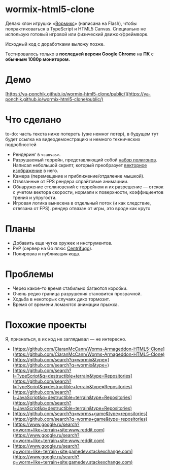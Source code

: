 # wormix-html5-clone

Делаю клон игрушки «[Вормикс](https://web.archive.org/web/20220331113455/https://wormix.fandom.com/ru/wiki/%D0%98%D0%B3%D1%80%D0%B0_%D0%92%D0%BE%D1%80%D0%BC%D0%B8%D0%BA%D1%81)» (написана на Flash), чтобы попрактиковаться в TypeScript и HTML5 Canvas. Специально не использую готовый игровой или физический движок/фреймворк.

Исходный код с доработками выложу позже.

Тестировалось только в **последней версии Google Chrome** на **ПК** с **обычным 1080p монитором.**

# Демо

[https://ya-ponchik.github.io/wormix-html5-clone/public/](https://ya-ponchik.github.io/wormix-html5-clone/public/)

# Что сделано

to-do: часть текста ниже потереть (уже немног потер), в будущем тут будет ссылка на видеодемонстрацию и немного технических подробностей

- Рендеринг в `<canvas>`.
- Разрушаемый террейн, представляющий собой [набор полигонов](https://github.com/ya-ponchik/wormix-html5-clone/blob/main/public/TreesRewamp.json). Написал небольшой скрипт, который преобразует [векторное изображение](https://raw.githubusercontent.com/ya-ponchik/wormix-html5-clone/main/public/wormix/levels/treesRewamp/ground.svg) в него.
- Камера (перемещение и приближение/отдаление мышкой).
- Отвязанные от FPS рендера спрайтовые анимациии.
- Обнаружение столкновений с террейном и их разрешение — отскок с учетом вектора скорости, нормали к поверхности, коэффициентов трения и упругости.
- Игровая логика вынесена в отдельный поток (и как следствие, отвязана от FPS). рендер отвязан от игры, это вроде как круто

# Планы

- Добавить еще чутка оружек и инструментов.
- PvP (сервер на Go плюс [Centrifugo](https://centrifugal.dev/)).
- Полировка и публикация кода.

# Проблемы

- Через какое-то время стабильно багаются коробки.
- Очень редко граница разрушения становится прозрачной.
- Ходьба в некоторых случаях дико тормозит.
- Время от времени ломаются анимации прыжка.

# Похожие проекты
Я, признаться, в их код не заглядывал — не интересно.

- [https://github.com/CiaranMcCann/Worms-Armageddon-HTML5-Clone](https://github.com/CiaranMcCann/Worms-Armageddon-HTML5-Clone)
- [https://github.com/search?q=wormix&type=](https://github.com/search?q=wormix&type=)
- [https://github.com/search?l=TypeScript&q=destructible+terrain&type=Repositories](https://github.com/search?l=TypeScript&q=destructible+terrain&type=Repositories)
- [https://github.com/search?l=JavaScript&q=destructible+terrain&type=Repositories](https://github.com/search?l=JavaScript&q=destructible+terrain&type=Repositories)
- [https://github.com/search?q=worms+game&type=repositories](https://github.com/search?q=worms+game&type=repositories)
- [https://www.google.ru/search?q=worm+like+terrain+site:www.reddit.com](https://www.google.ru/search?q=worm+like+terrain+site:www.reddit.com)
- [https://www.google.ru/search?q=worm+like+terrain+site:gamedev.stackexchange.com](https://www.google.ru/search?q=worm+like+terrain+site:gamedev.stackexchange.com)
